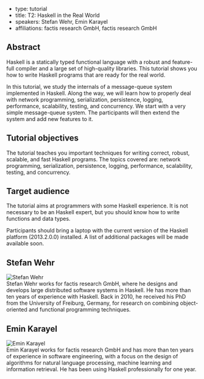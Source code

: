 - type: tutorial
- title: T2: Haskell in the Real World
- speakers: Stefan Wehr, Emin Karayel
- affiliations: factis research GmbH, factis research GmbH

## Abstract
Haskell is a statically typed functional language with a robust and
feature-full compiler and a large set of high-quality libraries. This
tutorial shows you how to write Haskell programs that are ready for
the real world.

In this tutorial, we study the internals of a message-queue system
implemented in Haskell. Along the way, we will learn how to properly
deal with network programming, serialization, persistence, logging,
performance, scalability, testing, and concurrency. We start with a
very simple message-queue system. The participants will then extend
the system and add new features to it.

## Tutorial objectives
The tutorial teaches you important techniques for writing correct,
robust, scalable, and fast Haskell programs. The topics covered are:
network programming, serialization, persistence, logging, performance,
scalability, testing, and concurrency.

## Target audience
The tutorial aims at programmers with some Haskell experience. It is
not necessary to be an Haskell expert, but you should know how to
write functions and data types.

Participants should bring a laptop with the current version of the
Haskell platform (2013.2.0.0) installed. A list of additional packages
will be made available soon.

## Stefan Wehr
<div class="row" media:type="text/omd">

<div class="medium-4 columns">
<img src="img/stefan-wehr.jpg" alt="Stefan Wehr"></img>
</div>

<div class="medium-8 columns" media:type="text/omd">
Stefan Wehr works for factis research GmbH, where he designs and
develops large distributed software systems in Haskell. He has more
than ten years of experience with Haskell. Back in 2010, he received
his PhD from the University of Freiburg, Germany, for research on
combining object-oriented and functional programming techniques.
</div>
</div>

## Emin Karayel
<div class="row" media:type="text/omd">

<div class="medium-4 columns">
<img src="img/emin-karayel.jpg" alt="Emin Karayel"></img>
</div>

<div class="medium-8 columns" media:type="text/omd">
Emin Karayel works for factis research GmbH and has more than ten
years of experience in software engineering, with a focus on the
design of algorithms for natural language processing, machine learning
and information retrieval. He has been using Haskell professionally for one
year.
</div>

</div>

